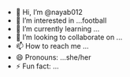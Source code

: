 - 👋 Hi, I’m @nayab012
- 👀 I’m interested in ...football
- 🌱 I’m currently learning ...
- 💞️ I’m looking to collaborate on ...
- 📫 How to reach me ...
- 😄 Pronouns: ...she/her
- ⚡ Fun fact: ...

<!---
nayab012/nayab012 is a ✨ special ✨ repository because its `README.md` (this file) appears on your GitHub profile.
You can click the Preview link to take a look at your changes.
--->
